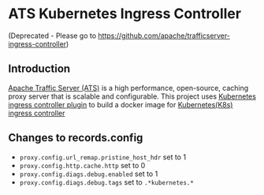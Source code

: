 ATS Kubernetes Ingress Controller 
=================================
(Deprecated - Please go to https://github.com/apache/trafficserver-ingress-controller)

## Introduction
[Apache Traffic Server (ATS)](https://trafficserver.apache.org/) is a high performance, open-source, caching proxy server that is scalable and configurable. This project uses [Kubernetes ingress controller plugin](https://github.com/torchbox/k8s-ts-ingress) to build a docker image for [Kubernetes(K8s)](https://kubernetes.io/) [ingress controller](https://kubernetes.io/docs/concepts/services-networking/ingress-controllers/)

## Changes to records.config
- `proxy.config.url_remap.pristine_host_hdr` set to 1
- `proxy.config.http.cache.http` set to 0
- `proxy.config.diags.debug.enabled` set to 1
- `proxy.config.diags.debug.tags` set to `.*kubernetes.*`

